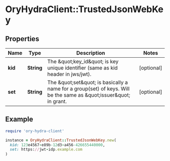 # OryHydraClient::TrustedJsonWebKey

## Properties

| Name | Type | Description | Notes |
| ---- | ---- | ----------- | ----- |
| **kid** | **String** | The \&quot;key_id\&quot; is key unique identifier (same as kid header in jws/jwt). | [optional] |
| **set** | **String** | The \&quot;set\&quot; is basically a name for a group(set) of keys. Will be the same as \&quot;issuer\&quot; in grant. | [optional] |

## Example

```ruby
require 'ory-hydra-client'

instance = OryHydraClient::TrustedJsonWebKey.new(
  kid: 123e4567-e89b-12d3-a456-426655440000,
  set: https://jwt-idp.example.com
)
```

